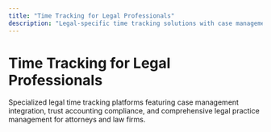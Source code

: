 ```yaml
---
title: "Time Tracking for Legal Professionals"
description: "Legal-specific time tracking solutions with case management, trust accounting, and comprehensive compliance features for law firms"
---
```


# Time Tracking for Legal Professionals

Specialized legal time tracking platforms featuring case management integration, trust accounting compliance, and comprehensive legal practice management for attorneys and law firms.